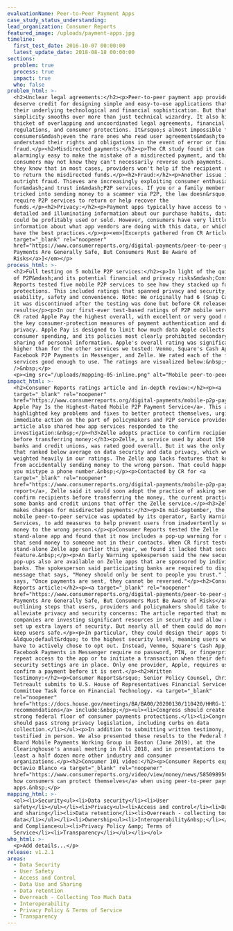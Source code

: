```yaml
---
evaluationName: Peer-to-Peer Payment Apps
case_study_status_understanding:
lead_organization: Consumer Reports
featured_image: /uploads/payment-apps.jpg
timeline:
  first_test_date: 2016-10-07 00:00:00
  latest_update_date: 2018-08-18 00:00:00
sections:
  problem: true
  process: true
  impact: true
  who: false
problem_html: >-
  <h2>Unclear legal agreements:</h2><p>Peer-to-peer payment app providers
  deserve credit for designing simple and easy-to-use applications that belie
  their underlying technological and financial sophistication. But that
  simplicity smooths over more than just technical wizardry. It also hides a
  thicket of overlapping and uncoordinated legal agreements, financial
  regulations, and consumer protections. It&rsquo;s almost impossible for
  consumers&mdash;even the rare ones who read user agreements&mdash;to
  understand their rights and obligations in the event of error or financial
  fraud.</p><h2>Misdirected payments:</h2><p>The CR study found it can be
  alarmingly easy to make the mistake of a misdirected payment, and that
  consumers may not know they can't necessarily reverse such payments. Nor do
  they know that in most cases, providers won't help if the recipient refuses
  to return the misdirected funds.</p><h2>Fraud:</h2><p>Another issue is
  outright fraud. Thieves are increasingly exploiting consumer enthusiasm
  for&mdash;and trust in&mdash;P2P services. If you or a family member is
  tricked into sending money to a scammer via P2P, the law doesn&rsquo;t
  require P2P services to return or help recover the
  funds.</p><h2>Privacy:</h2><p>Payment apps typically have access to very
  detailed and illuminating information about our purchase habits, data that
  could be profitably used or sold. However, consumers have very little
  information about what app vendors are doing with this data, or which ones
  have the best practices.</p><p><em>[Excerpts gathered from CR Article: <a
  target="_blank" rel="noopener"
  href="https://www.consumerreports.org/digital-payments/peer-to-peer-payments-are-generally-safe-but-consumers-must-be-aware-of-risks/">Peer-to-Peer
  Payments Are Generally Safe, But Consumers Must Be Aware of
  Risks</a>]</em></p>
process_html: >-
  <h2>Full testing on 5 mobile P2P services:</h2><p>In light of the quick rise
  of P2P&mdash;and its potential financial and privacy risks&mdash;Consumer
  Reports tested five mobile P2P services to see how they stacked up for user
  protections. This included ratings that spanned privacy and security,
  usability, safety and convenience. Note: We originally had 6 (Snap Cash) but
  it was discontinued after the testing was done but before CR released its
  results</p><p>In our first-ever test-based ratings of P2P mobile services,
  CR rated Apple Pay the highest overall, with excellent or very good marks in
  the key consumer-protection measures of payment authentication and data
  privacy. Apple Pay is designed to limit how much data Apple collects about
  consumer spending, and its policies most clearly prohibited secondary use or
  sharing of personal information. Apple's overall rating was significantly
  higher than for the other services we tested: Venmo, Square's Cash App,
  Facebook P2P Payments in Messenger, and Zelle. We rated each of the five
  services good enough to use. The ratings are visualized below:&nbsp;<br
  />&nbsp;</p>
  <p><img src="/uploads/mapping-05-inline.png" alt="Mobile peer-to-peer payment services chart"/></p>
impact_html: >-
  <h2>Consumer Reports ratings article and in-depth review:</h2><p><a
  target="_blank" rel="noopener"
  href="https://www.consumerreports.org/digital-payments/mobile-p2p-payment-services-review/">Why
  Apple Pay Is the Highest-Rated Mobile P2P Payment Service</a>. This article
  highlighted key problems and fixes to better protect themselves, urging
  immediate action on the part of policymakers and P2P service providers. The
  article also shared how app services responded to the
  investigation:&nbsp;</p><h3>Zelle adopts practice to confirm recipients
  before transferring money:</h3><p>Zelle, a service used by about 150 U.S.
  banks and credit unions, was rated good overall. But it was the only service
  that ranked below average on data security and data privacy, which were
  weighted heavily in our ratings. The Zelle app lacks features that keep you
  from accidentally sending money to the wrong person. That could happen if
  you mistype a phone number.&nbsp;</p><p>Contacted by CR for <a
  target="_blank" rel="noopener"
  href="https://www.consumerreports.org/digital-payments/mobile-p2p-payment-services-review/">this
  report</a>, Zelle said it would soon adopt the practice of asking senders to
  confirm recipients before transferring the money, the current practice of
  some banks and credit unions that offer the Zelle service.</p><h3>Zelle app
  makes changes for misdirected payments:</h3><p>In mid-September, the Zelle
  mobile peer-to-peer service was updated by its operator, Early Warning
  Services, to add measures to help prevent users from inadvertently sending
  money to the wrong person.</p><p>Consumer Reports tested the Zelle
  stand-alone app and found that it now includes a pop-up warning for users
  that send money to someone not in their contacts. When CR first tested the
  stand-alone Zelle app earlier this year, we found it lacked that security
  feature.&nbsp;</p><p>An Early Warning spokesperson said the new security
  pop-ups also are available on Zelle apps that are sponsored by individual
  banks. The spokesperson said participating banks are required to display a
  message that says, "Money should only be sent to people you trust." It also
  says, "Once payments are sent, they cannot be reversed."</p><h2>Consumer
  Reports article:</h2><p><a target="_blank" rel="noopener"
  href="https://www.consumerreports.org/digital-payments/peer-to-peer-payments-are-generally-safe-but-consumers-must-be-aware-of-risks/">Peer-to-Peer
  Payments Are Generally Safe, But Consumers Must Be Aware of Risks</a>
  outlining steps that users, providers and policymakers should take to
  alleviate privacy and security concerns: The article reported that most
  companies are investing significant resources in security and allow users to
  set up extra layers of security. But nearly all of them could do more to
  keep users safe.</p><p>In particular, they could design their apps to
  &ldquo;default&rdquo; to the highest security level, meaning users would
  have to actively chose to opt out. Instead, Venmo, Square's Cash App, and
  Facebook Payments in Messenger require no password, PIN, or fingerprint for
  repeat access to the app or to initiate a transaction when their default
  security settings are in place. Only one provider, Apple, requires users to
  confirm a payment before it is sent.</p><h2>Written
  Testimony:</h2><p>Consumer Reports&rsquo; Senior Policy Counsel, Christina
  Tetreault submits to U.S. House of Representatives Financial Services
  Committee Task force on Financial Technology. <a target="_blank"
  rel="noopener"
  href="https://docs.house.gov/meetings/BA/BA00/20200130/110420/HHRG-116-BA00-Wstate-TetreaultC-20200130-U1.pdf">The
  recommendations</a> include:&nbsp;</p><ul><li>Congress should create a
  strong federal floor of consumer payments protections.</li><li>Congress
  should pass strong privacy legislation, including curbs on data
  collection.</li></ul><p>In addition to submitting written testimony, CR
  testified in person. We also presented these results to the Federal Reserve
  Board Mobile Payments Working Group in Boston (June 2019), at the
  Clearinghouse's annual meeting in Fall 2018, and in presentations to at
  least a half dozen more other industry and consumer
  organizations.</p><h2>Consumer 101 video:</h2><p>Consumer Reports expert,
  Octavio Blanco <a target="_blank" rel="noopener"
  href="https://www.consumerreports.org/video/view/money/news/5850989568001/peer-to-peer-payment-apps/">shows
  how consumers can protect themselves</a> when using peer-to-peer payment
  apps.&nbsp;</p>
mapping_html: >-
  <ol><li>Security<ul><li>Data security</li><li>User
  safety</li></ul></li><li>Privacy<ul><li>Access and control</li><li>Data use
  and sharing</li><li>Data retention</li><li>Overreach - collecting too much
  data</li></ul></li><li>Ownership<ul><li>Interoperability&nbsp;</li></ul></li><li>Governance
  and Compliance<ul><li>Privacy Policy &amp; Terms of
  Service</li><li>Transparency</li></ul></li></ol>
who_html: >-
  <p>Add details...</p>
release: v1.2.1
areas:
  - Data Security
  - User Safety
  - Access and Control
  - Data Use and Sharing
  - Data retention
  - Overreach - Collecting Too Much Data
  - Interoperability
  - Privacy Policy & Terms of Service
  - Transparency
---
```

